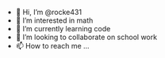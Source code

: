- 👋 Hi, I’m @rocke431
- 👀 I’m interested in math
- 🌱 I’m currently learning code
- 💞️ I’m looking to collaborate on school work
- 📫 How to reach me ...

<!---
rocke431/rocke431 is a ✨ special ✨ repository because its `README.md` (this file) appears on your GitHub profile.
You can click the Preview link to take a look at your changes.
--->
